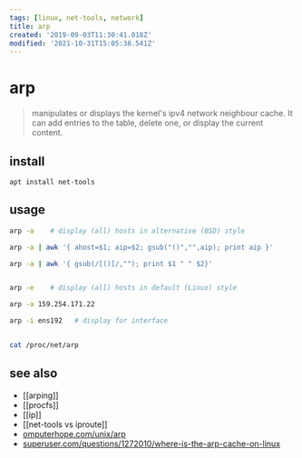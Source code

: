 ```yaml
---
tags: [linux, net-tools, network]
title: arp
created: '2019-09-03T11:30:41.018Z'
modified: '2021-10-31T15:05:38.541Z'
---
```


# arp

> manipulates or displays the kernel's ipv4 network neighbour cache. It can add entries to the table, delete one, or display the current content.

## install

`apt install net-tools`

## usage

```sh
arp -a    # display (all) hosts in alternative (BSD) style

arp -a | awk '{ ahost=$1; aip=$2; gsub("()","",aip); print aip }'

arp -a | awk '{ gsub(/[()]/,""); print $1 " " $2}'        


arp -e    # display (all) hosts in default (Linux) style

arp -a 159.254.171.22

arp -i ens192   # display for interface


cat /proc/net/arp
```

## see also

- [[arping]]
- [[procfs]]
- [[ip]]
- [[net-tools vs iproute]]
- [omputerhope.com/unix/arp](https://www.computerhope.com/unix/arp.htm)
- [superuser.com/questions/1272010/where-is-the-arp-cache-on-linux](https://superuser.com/questions/1272010/where-is-the-arp-cache-on-linux)

